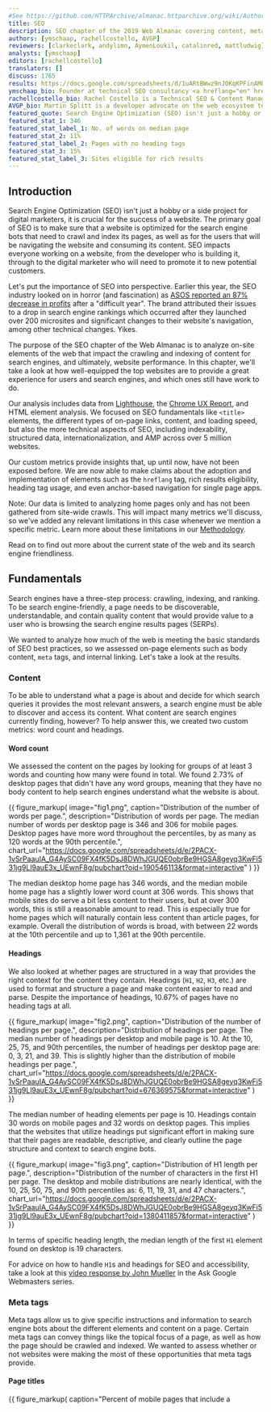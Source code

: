 ```yaml
---
#See https://github.com/HTTPArchive/almanac.httparchive.org/wiki/Authors'-Guide#metadata-to-add-at-the-top-of-your-chapters
title: SEO
description: SEO chapter of the 2019 Web Almanac covering content, meta tags, indexability, linking, speed, structured data, internationalization, SPAs, AMP and security.
authors: [ymschaap, rachellcostello, AVGP]
reviewers: [clarkeclark, andylimn, AymenLoukil, catalinred, mattludwig]
analysts: [ymschaap]
editors: [rachellcostello]
translators: []
discuss: 1765
results: https://docs.google.com/spreadsheets/d/1uARtBWwz9nJOKqKPFinAMbtoDgu5aBtOhsBNmsCoTaA/
ymschaap_bio: Founder at technical SEO consultancy <a hreflang="en" href="https://build.amsterdam/">build.amsterdam</a>. Previously founded several web companies that reached over 1 billions users. Blogging about his latest (ad)ventures since 2005 on <a hreflang="en" href="https://yvoschaap.com/">yvoschaap.com</a>.
rachellcostello_bio: Rachel Costello is a Technical SEO & Content Manager at <a hreflang="en" href="https://www.deepcrawl.com/">DeepCrawl</a> and an international conference speaker who spends her time researching and communicating the latest developments in search. Rachel currently manages the production of <a hreflang="en" href="https://www.deepcrawl.com/knowledge/white-papers/">technical SEO white papers</a> and research pieces for DeepCrawl, and is a regular columnist for <a hreflang="en" href="https://www.searchenginejournal.com/author/rachel-costello/">Search Engine Journal</a>.
AVGP_bio: Martin Splitt is a developer advocate on the web ecosystem team at Google where he works on keeping the web discoverable.
featured_quote: Search Engine Optimization (SEO) isn't just a hobby or a side project for digital marketers, it is crucial for the success of a website. The primary goal of SEO is to make sure that a website is optimized for the search engine bots that need to crawl and index its pages, as well as for the users that will be navigating the website and consuming its content. SEO impacts everyone working on a website, from the developer who is building it, through to the digital marketer who will need to promote it to new potential customers.
featured_stat_1: 346
featured_stat_label_1: No. of words on median page
featured_stat_2: 11%
featured_stat_label_2: Pages with no heading tags
featured_stat_3: 15%
featured_stat_label_3: Sites eligible for rich results
---
```


## Introduction

Search Engine Optimization (SEO) isn't just a hobby or a side project for digital marketers, it is crucial for the success of a website. The primary goal of SEO is to make sure that a website is optimized for the search engine bots that need to crawl and index its pages, as well as for the users that will be navigating the website and consuming its content. SEO impacts everyone working on a website, from the developer who is building it, through to the digital marketer who will need to promote it to new potential customers.

Let's put the importance of SEO into perspective. Earlier this year, the SEO industry looked on in horror (and fascination) as <a hreflang="en" href="https://www.bbc.co.uk/news/business-47877688">ASOS reported an 87% decrease in profits</a> after a "difficult year". The brand attributed their issues to a drop in search engine rankings which occurred after they launched over 200 microsites and significant changes to their website's navigation, among other technical changes. Yikes.

The purpose of the SEO chapter of the Web Almanac is to analyze on-site elements of the web that impact the crawling and indexing of content for search engines, and ultimately, website performance. In this chapter, we'll take a look at how well-equipped the top websites are to provide a great experience for users and search engines, and which ones still have work to do.

Our analysis includes data from [Lighthouse](./methodology#lighthouse), the [Chrome UX Report](./methodology#chrome-ux-report), and HTML element analysis. We focused on SEO fundamentals like `<title>` elements, the different types of on-page links, content, and loading speed, but also the more technical aspects of SEO, including indexability, structured data, internationalization, and AMP across over 5 million websites.

Our custom metrics provide insights that, up until now, have not been exposed before. We are now able to make claims about the adoption and implementation of elements such as the `hreflang` tag, rich results eligibility, heading tag usage, and even anchor-based navigation for single page apps.

<p class="note">Note: Our data is limited to analyzing home pages only and has not been gathered from site-wide crawls. This will impact many metrics we'll discuss, so we've added any relevant limitations in this case whenever we mention a specific metric. Learn more about these limitations in our <a href="./methodology">Methodology</a>.</p>

Read on to find out more about the current state of the web and its search engine friendliness.

## Fundamentals

Search engines have a three-step process: crawling, indexing, and ranking. To be search engine-friendly, a page needs to be discoverable, understandable, and contain quality content that would provide value to a user who is browsing the search engine results pages (SERPs).

We wanted to analyze how much of the web is meeting the basic standards of SEO best practices, so we assessed on-page elements such as body content, `meta` tags, and internal linking. Let's take a look at the results.

### Content

To be able to understand what a page is about and decide for which search queries it provides the most relevant answers, a search engine must be able to discover and access its content. What content are search engines currently finding, however? To help answer this, we created two custom metrics: word count and headings.

#### Word count

We assessed the content on the pages by looking for groups of at least 3 words and counting how many were found in total. We found 2.73% of desktop pages that didn't have any word groups, meaning that they have no body content to help search engines understand what the website is about.

{{ figure_markup(
  image="fig1.png",
  caption="Distribution of the number of words per page.",
  description="Distribution of words per page. The median number of words per desktop page is 346 and 306 for mobile pages. Desktop pages have more word throughout the percentiles, by as many as 120 words at the 90th percentile.",
  chart_url="https://docs.google.com/spreadsheets/d/e/2PACX-1vSrPaauIA_G4AySC09FX4fK5DsJ8DWhJGUQE0obrBe9HGSA8geyq3KwFi531jg9Ll9auE3x_UEwnF8g/pubchart?oid=190546113&format=interactive"
  )
}}

The median desktop home page has 346 words, and the median mobile home page has a slightly lower word count at 306 words. This shows that mobile sites do serve a bit less content to their users, but at over 300 words, this is still a reasonable amount to read. This is especially true for home pages which will naturally contain less content than article pages, for example. Overall the distribution of words is broad, with between 22 words at the 10th percentile and up to 1,361 at the 90th percentile.

#### Headings

We also looked at whether pages are structured in a way that provides the right context for the content they contain. Headings (`H1`, `H2`, `H3`, etc.) are used to format and structure a page and make content easier to read and parse. Despite the importance of headings, 10.67% of pages have no heading tags at all.

{{ figure_markup(
  image="fig2.png",
  caption="Distribution of the number of headings per page.",
  description="Distribution of headings per page. The median number of headings per desktop and mobile page is 10. At the 10, 25, 75, and 90th percentiles, the number of headings per desktop page are: 0, 3, 21, and 39. This is slightly higher than the distribution of mobile headings per page.",
  chart_url="https://docs.google.com/spreadsheets/d/e/2PACX-1vSrPaauIA_G4AySC09FX4fK5DsJ8DWhJGUQE0obrBe9HGSA8geyq3KwFi531jg9Ll9auE3x_UEwnF8g/pubchart?oid=676369575&format=interactive"
  )
}}

The median number of heading elements per page is 10. Headings contain 30 words on mobile pages and 32 words on desktop pages. This implies that the websites that utilize headings put significant effort in making sure that their pages are readable, descriptive, and clearly outline the page structure and context to search engine bots.

{{ figure_markup(
  image="fig3.png",
  caption="Distribution of H1 length per page.",
  description="Distribution of the number of characters in the first H1 per page. The desktop and mobile distributions are nearly identical, with the 10, 25, 50, 75, and 90th percentiles as: 6, 11, 19, 31, and 47 characters.",
  chart_url="https://docs.google.com/spreadsheets/d/e/2PACX-1vSrPaauIA_G4AySC09FX4fK5DsJ8DWhJGUQE0obrBe9HGSA8geyq3KwFi531jg9Ll9auE3x_UEwnF8g/pubchart?oid=1380411857&format=interactive"
  )
}}

In terms of specific heading length, the median length of the first `H1` element found on desktop is 19 characters.

For advice on how to handle `H1`s and headings for SEO and accessibility, take a look at this <a hreflang="en" href="https://www.youtube.com/watch?v=zyqJJXWk0gk">video response by John Mueller</a> in the Ask Google Webmasters series.

### Meta tags

Meta tags allow us to give specific instructions and information to search engine bots about the different elements and content on a page. Certain meta tags can convey things like the topical focus of a page, as well as how the page should be crawled and indexed. We wanted to assess whether or not websites were making the most of these opportunities that meta tags provide.

#### Page titles

{{ figure_markup(
  caption="Percent of mobile pages that include a <code><title></code> tag.",
  content="97%",
  classes="big-number"
)
}}

Page titles are an important way of communicating the purpose of a page to a user or search engine. `<title>` tags are also used as headings in the SERPS and as the title for the browser tab when visiting a page, so it's no surprise to see that 97.1% of mobile pages have a document title.

{{ figure_markup(
  image="fig5.png",
  caption="Distribution of title length per page.",
  description="Distribution of the number of characters per title element per page. The 10, 25, 50, 75, and 90th percentiles of title lengths for desktop are: 4, 9, 20, 40, and 66 characters. The mobile distribution is very similar.",
  chart_url="https://docs.google.com/spreadsheets/d/e/2PACX-1vSrPaauIA_G4AySC09FX4fK5DsJ8DWhJGUQE0obrBe9HGSA8geyq3KwFi531jg9Ll9auE3x_UEwnF8g/pubchart?oid=1015017335&format=interactive"
  )
}}

Even though <a hreflang="en" href="https://moz.com/learn/seo/title-tag">Google usually displays the first 50-60 characters of a page title</a> within a SERP, the median length of the `<title>` tag was only 21 characters for mobile pages and 20 characters for desktop pages. Even the 75th percentile is still below the cutoff length. This suggests that some SEOs and content writers aren't making the most of the space allocated to them by search engines for describing their home pages in the SERPs.

#### Meta descriptions

Compared to the `<title>` tag, fewer pages were detected to have a meta description, as only 64.02% of mobile home pages have a meta description. Considering that Google often rewrites meta descriptions in the SERPs in response to the searcher's query, perhaps website owners place less importance on including a meta description at all.

{{ figure_markup(
  image="fig6.png",
  caption="Distribution of meta description length per page.",
  description="Distribution of the number of characters per meta description per page. The 10, 25, 50, 75, and 90th percentiles of title lengths for desktop are: 9, 48, 123, 162, and 230 characters. The mobile distribution is slightly higher by fewer than 10 characters at any given percentile.",
  chart_url="https://docs.google.com/spreadsheets/d/e/2PACX-1vSrPaauIA_G4AySC09FX4fK5DsJ8DWhJGUQE0obrBe9HGSA8geyq3KwFi531jg9Ll9auE3x_UEwnF8g/pubchart?oid=1750266149&format=interactive"
  )
}}

The median meta description length was also lower than the <a hreflang="en" href="https://moz.com/learn/seo/meta-description">recommended length of 155-160 characters</a>, with desktop pages having descriptions of 123 characters. Interestingly, meta descriptions were consistently longer on mobile than on desktop, despite mobile SERPs traditionally having a shorter pixel limit. This limit has only been extended recently, so perhaps more website owners have been testing the impact of having longer, more descriptive meta descriptions for mobile results.

#### Image alt tags

Considering the importance of `alt` text for SEO and accessibility, it is far from ideal to see that only 46.71% of mobile pages use `alt` attributes on all of their images. This means that there are still improvements to be made with regard to making images across the web more accessible to users and understandable for search engines. Learn more about issues like these in the [Accessibility](./accessibility) chapter.

### Indexability

To show a page's content to users in the SERPs, search engine crawlers must first be permitted to access and index that page. Some of the factors that impact a search engine's ability to crawl and index pages include:

- Status codes
- `noindex` tags
- Canonical tags
- The `robots.txt` file

#### Status codes

It is recommended to maintain a `200 OK` status code for any important pages that you want search engines to index. The majority of pages tested were available for search engines to access, with 87.03% of initial HTML requests on desktop returning a `200` status code. The results were slightly lower for mobile pages, with only 82.95% of pages returning a `200` status code.

The next most commonly found status code on mobile was `302`, a temporary redirect, which was found on 10.45% of mobile pages. This was higher than on desktop, with only 6.71% desktop home pages returning a `302` status code. This could be due to the fact that the <a hreflang="en" href="https://developers.google.com/search/mobile-sites/mobile-seo/separate-urls">mobile home pages were alternates</a> to an equivalent desktop page, such as on non-responsive sites that have separate versions of the website for each device.

<p class="note">Note: Our results didn't include <code>4xx</code> or <code>5xx</code> status codes.</p>

#### `noindex`

A `noindex` directive can be served in the HTML `<head>` or in the HTTP headers as an `X-Robots` directive. A `noindex` directive basically tells a search engine not to include that page in its SERPs, but the page will still be accessible for users when they are navigating through the website. `noindex` directives are usually added to duplicate versions of pages that serve the same content, or low quality pages that provide no value to users coming to a website from organic search, such as filtered, faceted, or internal search pages.

96.93% of mobile pages passed the <a hreflang="en" href="https://developers.google.com/web/tools/lighthouse/audits/indexing">Lighthouse indexing audit</a>, meaning that these pages didn't contain a `noindex` directive. However, this means that 3.07% of mobile home pages _did_ have a `noindex` directive, which is cause for concern, meaning that Google was prevented from indexing these pages.

<p class="note">The websites included in our research are sourced from the <a href="./methodology#chrome-ux-report">Chrome UX Report</a> dataset, which excludes websites that are not publicly discoverable. This is a significant source of bias because we're unable to analyze sites that Chrome determines to be non-public. Learn more about our <a href="./methodology#websites">methodology</a>.</p>

#### Canonicalization

Canonical tags are used to specify duplicate pages and their preferred alternates, so that search engines can consolidate authority which might be spread across multiple pages within the group onto one main page for improved rankings.

48.34% of mobile home pages were <a hreflang="en" href="https://developers.google.com/web/tools/lighthouse/audits/canonical">detected</a> to have a canonical tag. Self-referencing canonical tags aren't essential, and canonical tags are usually required for duplicate pages. Home pages are rarely duplicated anywhere else across the site so seeing that less than half of pages have a canonical tag isn't surprising.

#### robots.txt

One of the most effective methods for controlling search engine crawling is the <a hreflang="en" href="https://www.deepcrawl.com/knowledge/technical-seo-library/robots-txt/">`robots.txt` file</a>. This is a file that sits on the root domain of a website and specifies which URLs and URL paths should be disallowed from being crawled by search engines.

It was interesting to observe that only 72.16% of mobile sites have a valid `robots.txt`, <a hreflang="en" href="https://developers.google.com/web/tools/lighthouse/audits/robots">according to Lighthouse</a>. The key issues we found are split between 22% of sites having no `robots.txt` file at all, and ~6% serving an invalid `robots.txt` file, and thus failing the audit. While there are many valid reasons to not have a `robots.txt` file, such as having a small website that doesn't struggle with <a hreflang="en" href="https://webmasters.googleblog.com/2017/01/what-crawl-budget-means-for-googlebot.html">crawl budget issues</a>, having an invalid `robots.txt` is cause for concern.

### Linking

One of the most important attributes of a web page is links. Links help search engines discover new, relevant pages to add to their index and navigate through websites. 96% of the web pages in our dataset contain at least one internal link, and 93% contain at least one external link to another domain. The small minority of pages that don't have any internal or external links will be missing out on the immense value that links pass through to target pages.

The number of internal and external links included on desktop pages were consistently higher than the number found on mobile pages. Often a limited space on a smaller viewport causes fewer links to be included in the design of a mobile page compared to desktop.

It's important to bear in mind that fewer internal links on the mobile version of a page <a hreflang="en" href="https://moz.com/blog/internal-linking-mobile-first-crawl-paths">might cause an issue</a> for your website. With <a hreflang="en" href="https://www.deepcrawl.com/knowledge/white-papers/mobile-first-index-guide/">mobile-first indexing</a>, which for new websites is the default for Google, if a page is only linked from the desktop version and not present on the mobile version, search engines will have a much harder time discovering and ranking it.

{{ figure_markup(
  image="fig7.png",
  caption="Distribution of internal links per page.",
  description="Distribution of the number of internal links per page. The 10, 25, 50, 75, and 90th percentiles of internal links for desktop are: 7, 29, 70, 142, and 261. The mobile distribution is much lower, by 30 links at the 90th percentile and 10 at the median.",
  chart_url="https://docs.google.com/spreadsheets/d/e/2PACX-1vSrPaauIA_G4AySC09FX4fK5DsJ8DWhJGUQE0obrBe9HGSA8geyq3KwFi531jg9Ll9auE3x_UEwnF8g/pubchart?oid=534496673&format=interactive"
  )
}}

{{ figure_markup(
  image="fig8.png",
  caption="Distribution of external links per page.",
  description="Distribution of the number of external links per page. The 10, 25, 50, 75, and 90th percentiles of external links for desktop are: 1, 4, 10, 22, and 51. The mobile distribution is much lower, by 11 links at the 90th percentile and 2 at the median.",
  chart_url="https://docs.google.com/spreadsheets/d/e/2PACX-1vSrPaauIA_G4AySC09FX4fK5DsJ8DWhJGUQE0obrBe9HGSA8geyq3KwFi531jg9Ll9auE3x_UEwnF8g/pubchart?oid=1997009875&format=interactive"
  )
}}

The median desktop page includes 70 internal (same-site) links, whereas the median mobile page has 60 internal links. The median number of external links per page follows a similar trend, with desktop pages including 10 external links, and mobile pages including 8.

{{ figure_markup(
  image="fig9.png",
  caption="Distribution of anchor links per page.",
  description="Distribution of the number of anchor links per page. The 10, 25, 50, 75, and 90th percentiles of internal anchor for desktop are: 0, 0, 0, 1, and 3. The mobile distribution is identical.",
  chart_url="https://docs.google.com/spreadsheets/d/e/2PACX-1vSrPaauIA_G4AySC09FX4fK5DsJ8DWhJGUQE0obrBe9HGSA8geyq3KwFi531jg9Ll9auE3x_UEwnF8g/pubchart?oid=1852200766&format=interactive"
  )
}}

Anchor links, which link to a certain scroll position on the same page, are not very popular. Over 65% of home pages have no anchor links. This is probably due to the fact that home pages don't usually contain any long-form content.

There is good news from our analysis of the descriptive link text metric. 89.94% of mobile pages pass Lighthouse's <a hreflang="en" href="https://developers.google.com/web/tools/lighthouse/audits/descriptive-link-text">descriptive link text audit</a>. This means that these pages don't have generic "click here", "go", "here" or "learn more" links, but use more meaningful link text which helps users and search engines better understand the context of pages and how they connect with one another.

## Advanced

Having descriptive, useful content on a page that isn't being blocked from search engines with a `noindex` or `Disallow` directive isn't enough for a website to succeed in organic search. Those are just the basics. There is a lot more than can be done to enhance the performance of a website and its appearance in SERPs.

Some of the more technically complex aspects that have been gaining importance in successfully indexing and ranking websites include speed, structured data, internationalization, security, and mobile friendliness.

### Speed

Mobile loading speed was first <a hreflang="en" href="https://webmasters.googleblog.com/2018/01/using-page-speed-in-mobile-search.html">announced as a ranking factor</a> by Google in 2018. Speed isn't a new focus for Google though. Back in 2010 it was <a hreflang="en" href="https://webmasters.googleblog.com/2010/04/using-site-speed-in-web-search-ranking.html">revealed that speed had been introduced as a ranking signal</a>.

A fast-loading website is also crucial for a good user experience. Users that have to wait even a few seconds for a site to load have the tendency to bounce and try another result from one of your SERP competitors that loads quickly and meets their expectations of website performance.

The metrics we used for our analysis of load speed across the web is based on the [Chrome UX Report](./methodology#chrome-ux-report) (CrUX), which collects data from real-world Chrome users. This data shows that an astonishing 48% of websites are labeled as **slow**. A website is labeled slow if it more than 25% of FCP experiences slower than 3 seconds _or_ 5% of FID experiences slower than 300 ms.

{{ figure_markup(
  image="fig10.png",
  caption="Distribution of the performance of user experiences by device type.",
  description="Distribution of the performance of desktop, phone, and tablet user experiences. Desktop: 2% fast, 52% moderate, 46% slow. Phone: 1% fast, 41% moderate, 58% slow. Tablet: 0% fast, 35% moderate, 65% slow.",
  chart_url="https://docs.google.com/spreadsheets/d/e/2PACX-1vSrPaauIA_G4AySC09FX4fK5DsJ8DWhJGUQE0obrBe9HGSA8geyq3KwFi531jg9Ll9auE3x_UEwnF8g/pubchart?oid=2083126642&format=interactive"
  )
}}

Split by device, this picture is even bleaker for tablet (65%) and phone (58%).

Although the numbers are bleak for the speed of the web, the good news is that SEO experts and tools have been focusing more and more on the technical challenges of speeding up websites. You can learn more about the state of web performance in the [Performance](./performance) chapter.

### Structured data

Structured data allows website owners to add additional semantic data to their web pages, by adding [JSON-LD](https://en.wikipedia.org/wiki/JSON-LD) snippets or [Microdata](https://developer.mozilla.org/docs/Web/HTML/Microdata), for example. Search engines parse this data to better understand these pages and sometimes use the markup to display additional relevant information in the search results. Some of the useful types of structured data are:

- <a hreflang="en" href="https://developers.google.com/search/docs/data-types/review-snippet">reviews</a>
- <a hreflang="en" href="https://developers.google.com/search/docs/data-types/product">products</a>
- <a hreflang="en" href="https://developers.google.com/search/docs/data-types/local-business">businesses</a>
- <a hreflang="en" href="https://developers.google.com/search/docs/data-types/movie">movies</a>
- and <a hreflang="en" href="https://developers.google.com/search/docs/guides/search-gallery">you can search for more types of supported structured data types</a>

The <a hreflang="en" href="https://developers.google.com/search/docs/guides/enhance-site">extra visibility</a> that structured data can provide for websites is interesting for site owners, given that it can help to create more opportunities for traffic. For example, the relatively new <a hreflang="en" href="https://developers.google.com/search/docs/data-types/faqpage">FAQ schema</a> will double the size of your snippet and the real estate of your site in the SERP.

During our research, we found that only 14.67% of sites are eligible for rich results on mobile. Interestingly, desktop site eligibility is slightly lower at 12.46%. This suggests that there is a lot more that site owners can be doing to optimize the way their home pages are appearing in search.

Among the sites with structured data markup, the five most prevalent types are:

1. `WebSite` (16.02%)
2. `SearchAction` (14.35%)
3. `Organization` (12.89%)
4. `WebPage` (11.58%)
5. `ImageObject` (5.35%)

Interestingly, one of the most popular data types that triggers a search engine feature is `SearchAction`, which powers the <a hreflang="en" href="https://developers.google.com/search/docs/data-types/sitelinks-searchbox">sitelinks searchbox</a>.

The top five markup types all lead to more visibility in Google's search results, which might be the fuel for more widespread adoption of these types of structured data.

Seeing as we only looked at home pages within this analysis, the results might look very different if we were to consider interior pages, too.

Review stars are only found on 1.09% of the web's home pages (via <a hreflang="en" href="https://schema.org/AggregateRating">AggregateRating</a>). Also, the newly introduced <a hreflang="en" href="https://schema.org/QAPage">QAPage</a> appeared only in 48 instances, and the <a hreflang="en" href="https://schema.org/FAQPage">FAQPage</a> at a slightly higher frequency of 218 times. These last two counts are expected to increase in the future as we run more crawls and dive deeper into Web Almanac analysis.

### Internationalization

Internationalization is one of the most complex aspects of SEO, even [according to some Google search employees](https://x.com/JohnMu/status/965507331369984002). Internationalization in SEO focuses on serving the right content from a website with multiple language or country versions and making sure that content is being targeted towards the specific language and location of the user.

While 38.40% of desktop sites (33.79% on mobile) have the HTML lang attribute set to English, only 7.43% (6.79% on mobile) of the sites also contain an `hreflang` link to another language version. This suggests that the vast majority of websites that we analyzed don't offer separate versions of their home page that would require language targeting -- unless these separate versions do exist but haven't been configured correctly.

<figure>
  <table>
    <thead>
      <tr>
        <th><code>hreflang</code></th>
        <th>Desktop</th>
        <th>Mobile</th>
      </tr>
    </thead>
    <tbody>
      <tr>
        <td>en</td>
        <td class="numeric">12.19%</td>
        <td class="numeric">2.80%</td>
      </tr>
      <tr>
        <td>x-default</td>
        <td class="numeric">5.58%</td>
        <td class="numeric">1.44%</td>
      </tr>
      <tr>
        <td>fr</td>
        <td class="numeric">5.23%</td>
        <td class="numeric">1.28%</td>
      </tr>
      <tr>
        <td>es</td>
        <td class="numeric">5.08%</td>
        <td class="numeric">1.25%</td>
      </tr>
      <tr>
        <td>de</td>
        <td class="numeric">4.91%</td>
        <td class="numeric">1.24%</td>
      </tr>
      <tr>
        <td>en-us</td>
        <td class="numeric">4.22%</td>
        <td class="numeric">2.95%</td>
      </tr>
      <tr>
        <td>it</td>
        <td class="numeric">3.58%</td>
        <td class="numeric">0.92%</td>
      </tr>
      <tr>
        <td>ru</td>
        <td class="numeric">3.13%</td>
        <td class="numeric">0.80%</td>
      </tr>
      <tr>
        <td>en-gb</td>
        <td class="numeric">3.04%</td>
        <td class="numeric">2.79%</td>
      </tr>
      <tr>
        <td>de-de</td>
        <td class="numeric">2.34%</td>
        <td class="numeric">2.58%</td>
      </tr>
      <tr>
        <td>nl</td>
        <td class="numeric">2.28%</td>
        <td class="numeric">0.55%</td>
      </tr>
      <tr>
        <td>fr-fr</td>
        <td class="numeric">2.28%</td>
        <td class="numeric">2.56%</td>
      </tr>
      <tr>
        <td>es-es</td>
        <td class="numeric">2.08%</td>
        <td class="numeric">2.51%</td>
      </tr>
      <tr>
        <td>pt</td>
        <td class="numeric">2.07%</td>
        <td class="numeric">0.48%</td>
      </tr>
      <tr>
        <td>pl</td>
        <td class="numeric">2.01%</td>
        <td class="numeric">0.50%</td>
      </tr>
      <tr>
        <td>ja</td>
        <td class="numeric">2.00%</td>
        <td class="numeric">0.43%</td>
      </tr>
      <tr>
        <td>tr</td>
        <td class="numeric">1.78%</td>
        <td class="numeric">0.49%</td>
      </tr>
      <tr>
        <td>it-it</td>
        <td class="numeric">1.62%</td>
        <td class="numeric">2.40%</td>
      </tr>
      <tr>
        <td>ar</td>
        <td class="numeric">1.59%</td>
        <td class="numeric">0.43%</td>
      </tr>
      <tr>
        <td>pt-br</td>
        <td class="numeric">1.52%</td>
        <td class="numeric">2.38%</td>
      </tr>
      <tr>
        <td>th</td>
        <td class="numeric">1.40%</td>
        <td class="numeric">0.42%</td>
      </tr>
      <tr>
        <td>ko</td>
        <td class="numeric">1.33%</td>
        <td class="numeric">0.28%</td>
      </tr>
      <tr>
        <td>zh</td>
        <td class="numeric">1.30%</td>
        <td class="numeric">0.27%</td>
      </tr>
      <tr>
        <td>sv</td>
        <td class="numeric">1.22%</td>
        <td class="numeric">0.30%</td>
      </tr>
      <tr>
        <td>en-au</td>
        <td class="numeric">1.20%</td>
        <td class="numeric">2.31%</td>
      </tr>
    </tbody>
  </table>
  <figcaption>{{ figure_link(caption="Top 25 most popular <code>hreflang</code> values.") }}</figcaption>
</figure>

Next to English, the most common languages are French, Spanish, and German. These are followed by languages targeted towards specific geographies like English for Americans (`en-us`) or more obscure combinations like Spanish for the Irish (`es-ie`).

The analysis did not check for correct implementation, such as whether or not the different language versions properly link to each other. However, from looking at the low adoption of having an x-default version (only 3.77% on desktop and 1.30% on mobile), <a hreflang="en" href="https://www.google.com/url?q=https://support.google.com/webmasters/answer/189077?hl%3Den&sa=D&ust=1570627963630000&usg=AFQjCNFwzwglsbysT9au_I-7ZQkwa-QvrA">as is recommended</a>, this is an indicator that this element is complex and not always easy to get right.

### SPA crawlability

Single-page applications (SPAs) built with frameworks like React and Vue.js come with their own SEO complexity. Websites using a hash-based navigation, make it especially hard for search engines to properly crawl and index them. For example, Google had an "AJAX crawling scheme" workaround that turned out to be complex for search engines as well as developers, so it was <a hreflang="en" href="https://webmasters.googleblog.com/2015/10/deprecating-our-ajax-crawling-scheme.html">deprecated in 2015</a>.

The number of SPAs that were tested had a relatively low number of links served via hash URLs, with 13.08% of React mobile pages using hash URLs for navigation, 8.15% of mobile Vue.js pages using them, and 2.37% of mobile Angular pages using them. These results were very similar for desktop pages too. This is positive to see from an SEO perspective, considering the impact that hash URLs can have on content discovery.

The higher number of hash URLs in React pages is surprising, especially in contrast to the lower number of hash URLs found on Angular pages. Both frameworks promote the adoption of routing packages where the [History API](https://developer.mozilla.org/docs/Web/API/History) is the default for links, instead of relying on hash URLs. Vue.js is <a hreflang="en" href="https://github.com/vuejs/rfcs/pull/40">considering moving to using the History API as the default</a> as well in version 3 of their `vue-router` package.

### AMP

AMP (formerly known as "Accelerated Mobile Pages") was first introduced in 2015 by Google as an open source HTML framework. It provides components and infrastructure for websites to provide a faster experience for users, by using optimizations such as caching, lazy loading, and optimized images. Notably, Google adopted this for their search engine, where AMP pages are also served from their own CDN. This feature later became a standards proposal under the name <a hreflang="en" href="https://wicg.github.io/webpackage/draft-yasskin-http-origin-signed-responses.html">Signed HTTP Exchanges</a>.

Despite this, only 0.62% of mobile home pages contain a link to an AMP version. Given the visibility this project has had, this suggests that it has had a relatively low adoption. However, AMP can be more useful for serving article pages, so our home page-focused analysis won't reflect adoption across other page types.

### Security

A strong online shift in recent years has been for the web to move to HTTPS by default. HTTPS prevents website traffic from being intercepted on public Wi-Fi networks, for example, where user input data is then transmitted unsecurely. Google have been pushing for sites to adopt HTTPS, and even made <a hreflang="en" href="https://webmasters.googleblog.com/2014/08/https-as-ranking-signal.html">HTTPS as a ranking signal</a>. Chrome also supported the move to secure pages by labeling non-HTTPS pages as <a hreflang="en" href="https://www.blog.google/products/chrome/milestone-chrome-security-marking-http-not-secure/">not secure</a> in the browser.

For more information and guidance from Google on the importance of HTTPS and how to adopt it, please see <a hreflang="en" href="https://developers.google.com/web/fundamentals/security/encrypt-in-transit/why-https">Why HTTPS Matters</a>.

We found that 67.06% of websites on desktop are now served over HTTPS. Just under half of websites still haven't migrated to HTTPS and are serving non-secure pages to their users. This is a significant number. Migrations can be hard work, so this could be a reason why the adoption rate isn't higher, but an HTTPS migration usually require an SSL certificate and a simple change to the `.htaccess` file. There's no real reason not to switch to HTTPS.

Google's <a hreflang="en" href="https://transparencyreport.google.com/https/overview">HTTPS Transparency Report</a> reports a 90% adoption of HTTPS for the top 100 non-Google domains (representing 25% of all website traffic worldwide). The difference between this number and ours could be explained by the fact that relatively smaller sites are adopting HTTPS at a slower rate.

Learn more about the state of security in the [Security](./security) chapter.

## Conclusion

Through our analysis, we observed that the majority of websites are getting the fundamentals right, in that their home pages are crawlable, indexable, and include the key content required to rank well in search engines' results pages. Not every person who owns a website will be aware of SEO at all, let alone its best practice guidelines, so it is promising to see that so many sites have got the basics covered.

However, more sites are missing the mark than expected when it comes to some of the more advanced aspects of SEO and accessibility. Site speed is one of these factors that many websites are struggling with, especially on mobile. This is a significant problem, as speed is one of the biggest contributors to UX, which is something that can impact rankings. The number of websites that aren't yet served over HTTPS is also problematic to see, considering the importance of security and keeping user data safe.

There is a lot more that we can all be doing to learn about SEO best practices and industry developments. This is essential due to the evolving nature of the search industry and the rate at which changes happen. Search engines make thousands of improvements to their algorithms each year, and we need to keep up if we want our websites to reach more visitors in organic search.

